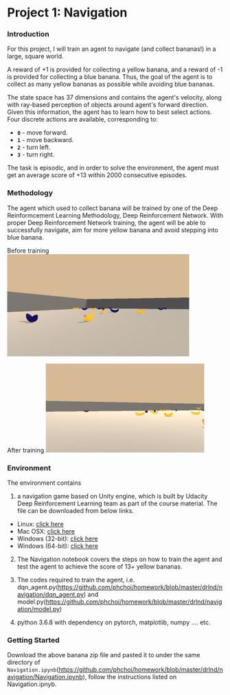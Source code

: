 # Project 1: Navigation

### Introduction

For this project, I will train an agent to navigate (and collect bananas!) in a large, square world.  



A reward of +1 is provided for collecting a yellow banana, and a reward of -1 is provided for collecting a blue banana.  Thus, the goal of the agent is to collect as many yellow bananas as possible while avoiding blue bananas.  

The state space has 37 dimensions and contains the agent's velocity, along with ray-based perception of objects around agent's forward direction.  Given this information, the agent has to learn how to best select actions.  Four discrete actions are available, corresponding to:
- **`0`** - move forward.
- **`1`** - move backward.
- **`2`** - turn left.
- **`3`** - turn right.

The task is episodic, and in order to solve the environment, the agent must get an average score of +13 within 2000 consecutive episodes.


### Methodology
The agent which used to collect banana will be trained by one of the Deep Reinformcement Learning Methodology, Deep Reinforcement Network. With proper Deep Reinforcement Network training, the agent will be able to successfully navigate, aim for more yellow banana and avoid stepping into blue banana.

Before training
![Before training](https://github.com/phchoi/homework/blob/master/drlnd/navigation/banana-no-training.gif)

After training
![After training](https://github.com/phchoi/homework/blob/master/drlnd/navigation/banana-after-training.gif)

### Environment
The environment contains 
1. a navigation game based on Unity engine, which is built by Udacity Deep Reinforcement Learning team as part of the course material. The file can be downloaded from below links.

- Linux: [click here](https://s3-us-west-1.amazonaws.com/udacity-drlnd/P1/Banana/VisualBanana_Linux.zip)
- Mac OSX: [click here](https://s3-us-west-1.amazonaws.com/udacity-drlnd/P1/Banana/VisualBanana.app.zip)
- Windows (32-bit): [click here](https://s3-us-west-1.amazonaws.com/udacity-drlnd/P1/Banana/VisualBanana_Windows_x86.zip)
- Windows (64-bit): [click here](https://s3-us-west-1.amazonaws.com/udacity-drlnd/P1/Banana/VisualBanana_Windows_x86_64.zip)

2. The Navigation notebook covers the steps on how to train the agent and test the agent to achieve the score of 13+ yellow bananas.

3. The codes required to train the agent, i.e. dqn_agent.py(https://github.com/phchoi/homework/blob/master/drlnd/navigation/dqn_agent.py) and model.py(https://github.com/phchoi/homework/blob/master/drlnd/navigation/model.py)

4. python 3.6.8 with dependency on pytorch, matplotlib, numpy .... etc.

### Getting Started

Download the above banana zip file and pasted it to under the same directory of `Navigation.ipynb`(https://github.com/phchoi/homework/blob/master/drlnd/navigation/Navigation.ipynb), follow the instructions listed on Navigation.ipnyb.
